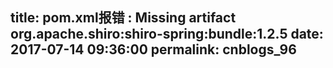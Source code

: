 title: pom.xml报错 : Missing artifact org.apache.shiro:shiro-spring:bundle:1.2.5
date: 2017-07-14 09:36:00
permalink: cnblogs_96
---
